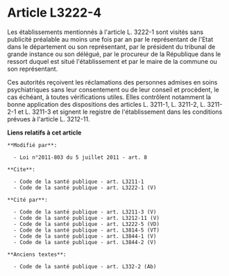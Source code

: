 # Article L3222-4

Les établissements mentionnés à l'article L. 3222-1 sont visités sans publicité préalable au moins une fois par an par le
représentant de l'Etat dans le département ou son représentant, par le président du tribunal de grande instance ou son
délégué, par le procureur de la République dans le ressort duquel est situé l'établissement et par le maire de la commune ou
son représentant. 

Ces autorités reçoivent les réclamations des personnes admises en soins psychiatriques sans leur consentement ou de leur
conseil et procèdent, le cas échéant, à toutes vérifications utiles. Elles contrôlent notamment la bonne application des
dispositions des articles L. 3211-1, L. 3211-2, L. 3211-2-1 et L. 3211-3 et signent le registre de l'établissement dans les
conditions prévues à l'article L. 3212-11.

**Liens relatifs à cet article**

	**Modifié par**:

	  - Loi n°2011-803 du 5 juillet 2011 - art. 8

	**Cite**:

	  - Code de la santé publique - art. L3211-1
	  - Code de la santé publique - art. L3222-1 (V)

	**Cité par**:

	  - Code de la santé publique - art. L3211-3 (V)
	  - Code de la santé publique - art. L3212-11 (V)
	  - Code de la santé publique - art. L3222-5 (VD)
	  - Code de la santé publique - art. L3814-5 (VT)
	  - Code de la santé publique - art. L3844-1 (V)
	  - Code de la santé publique - art. L3844-2 (V)

	**Anciens textes**:

	  - Code de la santé publique - art. L332-2 (Ab)
